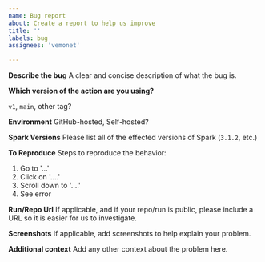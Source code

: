 ```yaml
---
name: Bug report
about: Create a report to help us improve
title: ''
labels: bug
assignees: 'vemonet'

---
```


**Describe the bug**
A clear and concise description of what the bug is.

**Which version of the action are you using?**

`v1`, `main`, other tag?

**Environment**
GitHub-hosted, Self-hosted?

**Spark Versions**
Please list all of the effected versions of Spark (`3.1.2`, etc.)

**To Reproduce**
Steps to reproduce the behavior:
1. Go to '...'
2. Click on '....'
3. Scroll down to '....'
4. See error

**Run/Repo Url**
If applicable, and if your repo/run is public, please include a URL so it is easier for us to investigate.

**Screenshots**
If applicable, add screenshots to help explain your problem.

**Additional context**
Add any other context about the problem here.
